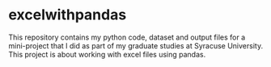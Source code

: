 # excelwithpandas
This repository contains my python code, dataset and output files for a mini-project that I did as part of my graduate studies at Syracuse University. This project is about working with excel files using pandas.
